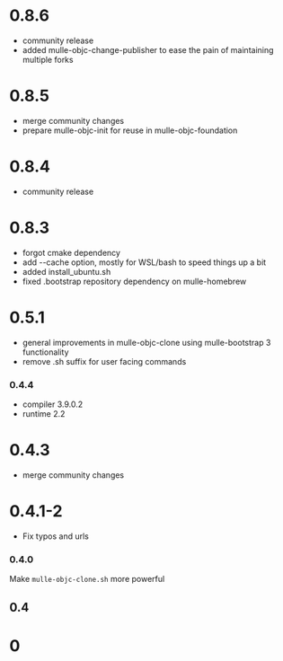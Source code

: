 0.8.6
===

* community release
* added mulle-objc-change-publisher to ease the pain of maintaining multiple
forks


0.8.5
===

* merge community changes
* prepare mulle-objc-init for reuse in mulle-objc-foundation


0.8.4
===

* community release

0.8.3
===

* forgot cmake dependency
* add --cache option, mostly for WSL/bash to speed things up a bit
* added install_ubuntu.sh
* fixed .bootstrap repository dependency on mulle-homebrew

0.5.1
====

* general improvements in mulle-objc-clone using mulle-bootstrap 3 functionality
* remove .sh suffix for user facing commands

### 0.4.4

* compiler 3.9.0.2
* runtime 2.2

0.4.3
====

* merge community changes

0.4.1-2
====

* Fix typos and urls

### 0.4.0

Make `mulle-objc-clone.sh` more powerful

## 0.4

# 0
